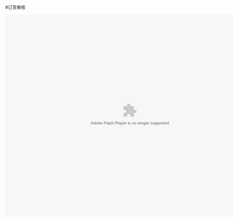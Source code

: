 #订货审核

<embed src="http://resource.3cwdb.com/kailong-donghua/F100400201303110200.swf" width="800" height="650"  pluginspage="http://www.macromedia.com/go/getflashplayer" 
type="application/x-shockwave-flash" ></embed>